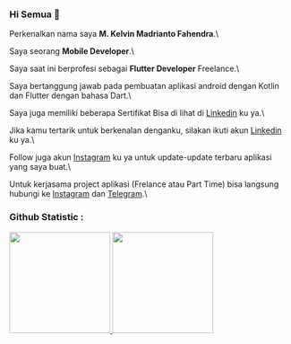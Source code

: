 ### Hi Semua 👋

Perkenalkan nama saya **M. Kelvin Madrianto Fahendra**.\

Saya seorang **Mobile Developer**.\

Saya saat ini berprofesi sebagai **Flutter Developer** Freelance.\

Saya bertanggung jawab pada pembuatan aplikasi android dengan Kotlin dan Flutter dengan bahasa Dart.\

Saya juga memiliki beberapa Sertifikat Bisa di lihat di [Linkedin](https://www.linkedin.com/in/m-kelvin-madrianto-fahendra-8361bb16a/) ku ya.\

Jika kamu tertarik untuk berkenalan denganku, silakan ikuti akun [Linkedin](https://www.linkedin.com/in/m-kelvin-madrianto-fahendra-8361bb16a/) ku ya.\

Follow juga akun [Instagram](https://www.instagram.com/kelvin_mkmf/) ku ya untuk update-update terbaru aplikasi yang saya buat.\ 

Untuk kerjasama project aplikasi (Frelance atau Part Time) bisa langsung hubungi ke [Instagram](https://www.instagram.com/kelvin_mkmf/) dan [Telegram](@Finfreenchss).\

### Github Statistic :
<p align="left">
<a href="https://github.com/Finfrenchs">
  <img height="180em" src="https://github-readme-stats-eight-theta.vercel.app/api?username=Finfrenchs&show_icons=true&theme=algolia&include_all_commits=true&count_private=true"/>
  <img height="180em" src="https://github-readme-stats-eight-theta.vercel.app/api/top-langs/?username=Finfrenchs&layout=compact&langs_count=8&theme=algolia"/>
</a>
</p>

<!--
**Finfrenchs/Finfrenchs** is a ✨ _special_ ✨ repository because its `README.md` (this file) appears on your GitHub profile.

Here are some ideas to get you started:

- 🔭 I’m currently working on ...
- 🌱 I’m currently learning ...
- 👯 I’m looking to collaborate on ...
- 🤔 I’m looking for help with ...
- 💬 Ask me about ...
- 📫 How to reach me: ...
- 😄 Pronouns: ...
- ⚡ Fun fact: ...
-->
